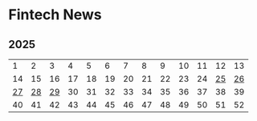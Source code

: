 # Fintech News



## 2025

|                               |                               |                               |      |      |      |      |      |      |      |      |                               |                               |
| ----------------------------- | ----------------------------- | ----------------------------- | ---- | ---- | ---- | ---- | ---- | ---- | ---- | ---- | ----------------------------- | ----------------------------- |
| 1                             | 2                             | 3                             | 4    | 5    | 6    | 7    | 8    | 9    | 10   | 11   | 12                            | 13                            |
| 14                            | 15                            | 16                            | 17   | 18   | 19   | 20   | 21   | 22   | 23   | 24   | [25](docs/2025/25/2025_25.md) | [26](docs/2025/26/2025_26.md) |
| [27](docs/2025/27/2025_27.md) | [28](docs/2025/28/2025_28.md) | [29](docs/2025/29/2025_29.md) | 30   | 31   | 32   | 33   | 34   | 35   | 36   | 37   | 38                            | 39                            |
| 40                            | 41                            | 42                            | 43   | 44   | 45   | 46   | 47   | 48   | 49   | 50   | 51                            | 52                            |

